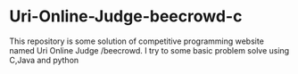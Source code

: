 # Uri-Online-Judge-beecrowd-c
This repository is some solution of competitive programming website named Uri Online Judge /beecrowd. I try to some basic problem solve using C,Java and python

